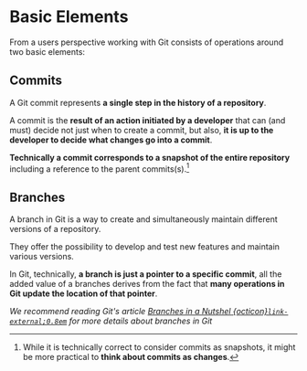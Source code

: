 # Basic Elements

From a users perspective working with Git consists of operations around two basic elements:

## Commits
A Git commit represents **a single step in the history of a repository**.

A commit is the **result of an action initiated by a developer** that can (and must) decide not just when to create a commit, but also, **it is up to the developer to decide what changes go into a commit**.

**Technically a commit corresponds to a snapshot of the entire repository** including a reference to the parent commits(s).[^sn1]

[^sn1]: While it is technically correct to consider commits as snapshots, it might be more practical to **think about commits as changes**.

## Branches

A branch in Git is a way to create and simultaneously maintain different versions of a repository.

They offer the possibility to develop and test new features and maintain various versions.

In Git, technically,  **a branch is just a pointer to a specific commit**, all the added value of a branches derives from the fact that **many operations in Git update the location of that pointer**.

_We recommend reading Git's article [Branches in a Nutshel&nbsp;{octicon}`link-external;0.8em`](https://git-scm.com/book/en/v2/Git-Branching-Branches-in-a-Nutshell) for more details about branches in Git_
